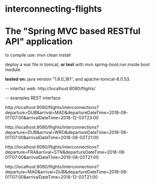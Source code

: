 # interconnecting-flights

The "Spring MVC based RESTful API" application
==============================

to compile use: mvn clean install

deploy a war file in tomcat, **or test** with mvn spring-boot:run inside boot module.


**tested on:** java version "1.8.0_181", and apache-tomcat-8.0.53.

-- interfaz web: http://localhost:8080/flights/

-- examples REST interface

http://localhost:8080/flights/interconnections?departure=DUB&arrival=MAD&departureDateTime=2018-08-01T07:00&arrivalDateTime=2018-12-03T23:00

http://localhost:8080/flights/interconnections?departure=DUB&arrival=WRO&departureDateTime=2018-08-01T07:00&arrivalDateTime=2018-08-03T21:00

http://localhost:8080/flights/interconnections?departure=FRA&arrival=STN&departureDateTime=2018-08-01T07:00&arrivalDateTime=2019-08-03T21:00

http://localhost:8080/flights/interconnections?departure=MAD&arrival=DUB&departureDateTime=2018-08-01T07:00&arrivalDateTime=2018-12-03T21:00